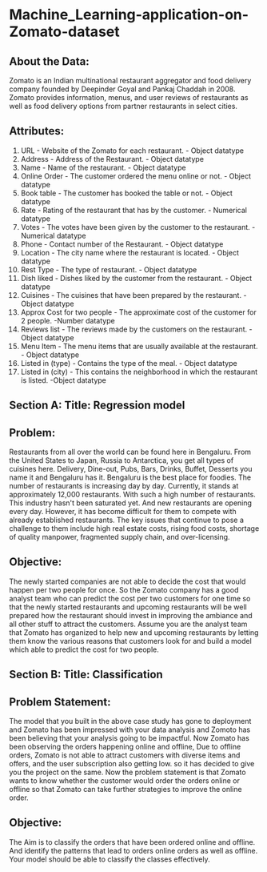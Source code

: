 # Machine_Learning-application-on-Zomato-dataset
## About the Data:
Zomato is an Indian multinational restaurant aggregator and food delivery 
company founded by Deepinder Goyal and Pankaj Chaddah in 2008. Zomato 
provides information, menus, and user reviews of restaurants as well as food 
delivery options from partner restaurants in select cities.
## Attributes:
1. URL - Website of the Zomato for each restaurant. - Object datatype
2. Address - Address of the Restaurant. - Object datatype
3. Name - Name of the restaurant. - Object datatype
4. Online Order - The customer ordered the menu online or not. - Object datatype
5. Book table - The customer has booked the table or not. - Object datatype
6. Rate - Rating of the restaurant that has by the customer. - Numerical datatype
7. Votes - The votes have been given by the customer to the restaurant. - Numerical datatype
8. Phone - Contact number of the Restaurant. - Object datatype
9. Location - The city name where the restaurant is located. - Object datatype
10. Rest Type - The type of restaurant. - Object datatype
11. Dish liked - Dishes liked by the customer from the restaurant. - Object datatype
12. Cuisines - The cuisines that have been prepared by the restaurant. - Object datatype
13. Approx Cost for two people - The approximate cost of the customer for 2 people. -Number datatype
14. Reviews list - The reviews made by the customers on the restaurant. - Object datatype
15. Menu Item - The menu items that are usually available at the restaurant. - Object datatype
16. Listed in (type) - Contains the type of the meal. - Object datatype
17. Listed in (city) - This contains the neighborhood in which the restaurant is listed. -Object datatype

## Section A: Title: Regression model
## Problem:
Restaurants from all over the world can be found here in Bengaluru. From the United States 
to Japan, Russia to Antarctica, you get all types of cuisines here. Delivery, Dine-out, Pubs, 
Bars, Drinks, Buffet, Desserts you name it and Bengaluru has it. Bengaluru is the best place 
for foodies. The number of restaurants is increasing day by day. Currently, it stands at 
approximately 12,000 restaurants. With such a high number of restaurants. This industry 
hasn't been saturated yet. And new restaurants are opening every day. However, it has 
become difficult for them to compete with already established restaurants. The key issues 
that continue to pose a challenge to them include high real estate costs, rising food costs, 
shortage of quality manpower, fragmented supply chain, and over-licensing. 
## Objective:
The newly started companies are not able to decide the cost that would happen per 
two people for once. So the Zomato company has a good analyst team who can predict the 
cost per two customers for one time so that the newly started restaurants and upcoming 
restaurants will be well prepared how the restaurant should invest in improving the 
ambiance and all other stuff to attract the customers. Assume you are the analyst team that 
Zomato has organized to help new and upcoming restaurants by letting them know the 
various reasons that customers look for and build a model which able to predict the cost for 
two people.

## Section B: Title: Classification
## Problem Statement:
The model that you built in the above case study has gone to deployment and Zomato has 
been impressed with your data analysis and Zomoto has been believing that your analysis 
going to be impactful. Now Zomato has been observing the orders happening online and 
offline, Due to offline orders, Zomato is not able to attract customers with diverse items and 
offers, and the user subscription also getting low. so it has decided to give you the project 
on the same. Now the problem statement is that Zomato wants to know whether the 
customer would order the orders online or offline so that Zomato can take further 
strategies to improve the online order.
## Objective:
The Aim is to classify the orders that have been ordered online and offline. And 
identify the patterns that lead to orders online orders as well as offline. Your model should 
be able to classify the classes effectively.
